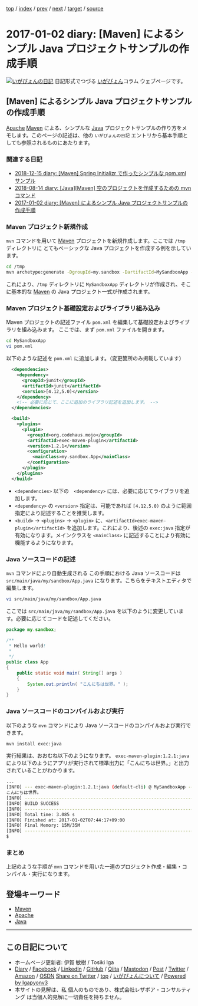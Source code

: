[top](../index.html) 
 / [index](index.html) 
 / [prev](ig170101.html) 
 / [next](ig170103.html) 
 / [target](https://www.igapyon.jp/igapyon/diary/2017/ig170102.html) 
 / [source](https://github.com/igapyon/diary/blob/master/2017/ig170102.src.md) 

2017-01-02 diary: [Maven] によるシンプル Java プロジェクトサンプルの作成手順
=====================================================================================================
[![いがぴょんの日記](https://www.igapyon.jp/igapyon/diary/images/iga202308_128.jpg "いがぴょん")](https://www.igapyon.jp/igapyon/diary/memo/memoigapyon.html) 日記形式でつづる [いがぴょん](https://www.igapyon.jp/igapyon/diary/memo/memoigapyon.html)コラム ウェブページです。

## [Maven] によるシンプル Java プロジェクトサンプルの作成手順

[Apache](../keyword/apache.html) [Maven](../keyword/maven.html) による、シンプルな [Java](../keyword/java.html) プロジェクトサンプルの作り方をメモします。このページの記述は、他の `いがぴょんの日記` エントリから基本手順としても参照されるものにあたります。

### 関連する日記

- [2018-12-15 diary: [Maven] Spring Initializr で作ったシンプルな pom.xml サンプル](https://www.igapyon.jp/igapyon/diary/2018/ig181215.html)
- [2018-08-14 diary: [Java][Maven] 空のプロジェクトを作成するための mvn コマンド](https://www.igapyon.jp/igapyon/diary/2018/ig180814.html)
- [2017-01-02 diary: [Maven] によるシンプル Java プロジェクトサンプルの作成手順](https://www.igapyon.jp/igapyon/diary/2017/ig170102.html)

### Maven プロジェクト新規作成

`mvn` コマンドを用いて [Maven](../keyword/maven.html) プロジェクトを新規作成します。ここでは `/tmp` ディレクトリに とてもベーシックな Java プロジェクトを作成する例を示しています。

```sh
cd /tmp
mvn archetype:generate -DgroupId=my.sandbox -DartifactId=MySandboxApp -DarchetypeArtifactId=maven-archetype-quickstart -DinteractiveMode=false
```

これにより、`/tmp` ディレクトリに `MySandboxApp` ディレクトリが作成され、そこに基本的な [Maven](../keyword/maven.html) の Java プロジェクト一式が作成されます。

### Maven プロジェクト基礎設定およびライブラリ組み込み

Maven プロジェクトの記述ファイル `pom.xml` を編集して基礎設定およびライブラリを組み込みます。
ここでは、まず `pom.xml` ファイルを開きます。

```sh
cd MySandboxApp
vi pom.xml
```

以下のような記述を `pom.xml` に追加します。（変更箇所のみ掲載しています）

```xml
  <dependencies>
    <dependency>
      <groupId>junit</groupId>
      <artifactId>junit</artifactId>
      <version>[4.12,5.0)</version>
    </dependency>
    <!-- 必要に応じて、ここに追加のライブラリ記述を追加します。 -->    
  </dependencies>

  <build>
    <plugins>
      <plugin>
        <groupId>org.codehaus.mojo</groupId>
        <artifactId>exec-maven-plugin</artifactId>
        <version>1.2.1</version>
        <configuration>
          <mainClass>my.sandbox.App</mainClass>
        </configuration>
      </plugin>
    </plugins>
  </build>
```

* `<dependencies>` 以下の　`<dependency>` には、必要に応じてライブラリを追加します。
* `<dependency>` の `<version>` 指定は、可能であれば `[4.12,5.0)` のように範囲指定により記述することを推奨します。
* `<build>` -> `<plugins>` -> `<plugin>` に、`<artifactId>exec-maven-plugin</artifactId>` を追加します。これにより、後述の `exec:java` 指定が有効になります。メインクラスを `<mainClass>` に記述することにより有効に機能するようになります。

### Java ソースコードの記述

`mvn` コマンドにより自動生成される この手順における Java ソースコードは `src/main/java/my/sandbox/App.java` になります。こちらをテキストエディタで編集します。

```sh
vi src/main/java/my/sandbox/App.java 
```

ここでは `src/main/java/my/sandbox/App.java` を以下のように変更しています。必要に応じてコードを記述してください。

```java
package my.sandbox;

/**
 * Hello world!
 *
 */
public class App 
{
    public static void main( String[] args )
    {
        System.out.println( "こんにちは世界。" );
    }
}
```

### Java ソースコードのコンパイルおよび実行

以下のような `mvn` コマンドにより Java ソースコードのコンパイルおよび実行できます。

```sh
mvn install exec:java
```

実行結果は、おおむね以下のようになります。
`exec-maven-plugin:1.2.1:java` により以下のようにアプリが実行されて標準出力に「こんにちは世界。」と出力されていることがわかります。

```sh
...
[INFO] --- exec-maven-plugin:1.2.1:java (default-cli) @ MySandboxApp ---
こんにちは世界。
[INFO] ------------------------------------------------------------------------
[INFO] BUILD SUCCESS
[INFO] ------------------------------------------------------------------------
[INFO] Total time: 3.085 s
[INFO] Finished at: 2017-01-02T07:44:17+09:00
[INFO] Final Memory: 15M/35M
[INFO] ------------------------------------------------------------------------
$ 
```

### まとめ

上記のような手順が `mvn` コマンドを用いた一連のプロジェクト作成・編集・コンパイル・実行になります。

## 登場キーワード

* [Maven](../keyword/maven.html)
* [Apache](../keyword/apache.html)
* [Java](../keyword/java.html)

----------------------------------------------------------------------------------------------------

## この日記について

* ホームページ更新者: 伊賀 敏樹 / Tosiki Iga
* [Diary](https://www.igapyon.jp/igapyon/diary/) / [Facebook](https://www.facebook.com/igapyon) / [LinkedIn](https://www.linkedin.com/in/toshikiiga) / [GitHub](https://github.com/igapyon) / [Qiita](https://qiita.com/igapyon) / [Mastodon](https://social.vivaldi.net/@igapyon) / [Post](https://post.news/igapyon) / [Twitter](https://twitter.com/ToshikiIga) / [Amazon](https://www.amazon.co.jp/%E4%BC%8A%E8%B3%80-%E6%95%8F%E6%A8%B9/e/B004LTQWCQ) / [OSDN](https://ja.osdn.net/users/iga/)
[Share on Twitter](https://twitter.com/intent/tweet?hashtags=igapyon%2Cdiary%2C%E3%81%84%E3%81%8C%E3%81%B4%E3%82%87%E3%82%93%2CMaven%2CApache%2CJava&text=%5BMaven%5D+%E3%81%AB%E3%82%88%E3%82%8B%E3%82%B7%E3%83%B3%E3%83%97%E3%83%AB+Java+%E3%83%97%E3%83%AD%E3%82%B8%E3%82%A7%E3%82%AF%E3%83%88%E3%82%B5%E3%83%B3%E3%83%97%E3%83%AB%E3%81%AE%E4%BD%9C%E6%88%90%E6%89%8B%E9%A0%86&url=https%3A%2F%2Fwww.igapyon.jp%2Figapyon%2Fdiary%2F2017%2Fig170102.html) / [top](../index.html) / [いがぴょんについて](https://www.igapyon.jp/igapyon/diary/memo/memoigapyon.html) / [Powered by Igapyonv3](https://github.com/igapyon/igapyonv3)
* 本サイトの見解は、私 個人のものであり、株式会社レザボア・コンサルティング は当個人的見解に一切責任を持ちません。 
